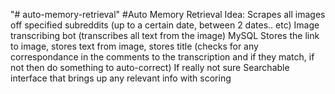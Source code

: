 "# auto-memory-retrieval" 
#Auto Memory Retrieval
Idea:
Scrapes all images off specified subreddits (up to a certain date, between 2 dates.. etc)
Image transcribing bot (transcribes all text from the image)
MySQL Stores the link to image, stores text from image, stores title (checks for any correspondance in the comments to the transcription and if they match, if not then do something to auto-correct) If really not sure
Searchable interface that brings up any relevant info with scoring
